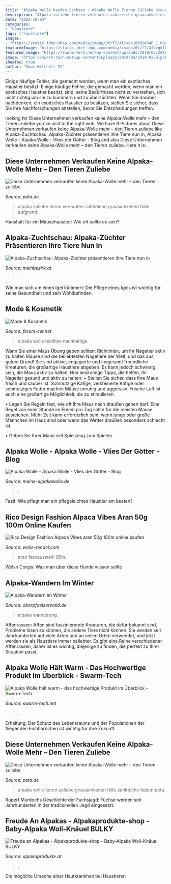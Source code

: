 ```yaml
---
title: "Alpaka Wolle Kaufen Sachsen : Alpaka Wolle Tieren Zuliebe Grausamkeiten Fülle Zahlreiche Haben Peta"
description: "Alpaka zuliebe tieren verkaufen zahlreiche grausamkeiten fülle aufgrund"
date: "2022-10-04"
categories:
- "haustiere"
tags: ["haustiere"]
images:
- "https://static.idee-shop.com/media/image/0f/f7/4f/vgk100024340_1_600x600@2x.jpg"
featuredImage: "https://static.idee-shop.com/media/image/0f/f7/4f/vgk100024340_1_600x600@2x.jpg"
featured_image: "https://swarm-tech.net/wp-content/uploads/2019/02/2019-02-alpaka-wolle.png"
image: "https://swarm-tech.net/wp-content/uploads/2019/02/2019-02-alpaka-wolle.png"
ShowToc: true
author: "Amos Mitchell IV"
---
```



Einige häufige Fehler, die gemacht werden, wenn man ein exotisches Haustier besitzt:
Einige häufige Fehler, die gemacht werden, wenn man ein exotisches Haustier besitzt, sind, seine Bedürfnisse nicht zu verstehen, sich nicht richtig um sie zu kümmern und zu überzüchten. Wenn Sie darüber nachdenken, ein exotisches Haustier zu besitzen, stellen Sie sicher, dass Sie Ihre Nachforschungen anstellen, bevor Sie Entscheidungen treffen.

	

		
looking for Diese Unternehmen verkaufen keine Alpaka-Wolle mehr – den Tieren zuliebe you've visit to the right web. We have 9 Pictures about Diese Unternehmen verkaufen keine Alpaka-Wolle mehr – den Tieren zuliebe like Alpaka-Zuchtschau: Alpaka-Züchter präsentieren ihre Tiere nun in, Alpaka Wolle - Alpaka Wolle - Vlies der Götter - Blog and also Diese Unternehmen verkaufen keine Alpaka-Wolle mehr – den Tieren zuliebe. Here it is:
		
    
## Diese Unternehmen Verkaufen Keine Alpaka-Wolle Mehr – Den Tieren Zuliebe

<img loading=lazy src="https://www.peta.de/wp-content/uploads/2020/12/Alpaka-Teaser_1600x1067-300x200.jpg" onerror="this.onerror=null;this.src='https://tse1.mm.bing.net/th?id=OIP.U7ql7xw5qfOZO2_tTsMoBQAAAA&amp;pid=15.1';" alt="Diese Unternehmen verkaufen keine Alpaka-Wolle mehr – den Tieren zuliebe">

_Source: peta.de_

>alpaka zuliebe tieren verkaufen zahlreiche grausamkeiten fülle aufgrund. 

	

Haushalt für ein Mäusehaustier: Wie oft sollte es sein?

    
## Alpaka-Zuchtschau: Alpaka-Züchter Präsentieren Ihre Tiere Nun In

<img loading=lazy src="https://media04.meinbezirk.at/article/2020/02/13/8/23069328_XXL.jpg" onerror="this.onerror=null;this.src='https://tse2.mm.bing.net/th?id=OIP.Dm5tDJktEnBjvwSfa-7JFwHaJz&amp;pid=15.1';" alt="Alpaka-Zuchtschau: Alpaka-Züchter präsentieren ihre Tiere nun in">

_Source: meinbezirk.at_

>. 

	

Wie man sich um einen Igel kümmert: Die Pflege eines Igels ist wichtig für seine Gesundheit und sein Wohlbefinden.

    
## Mode &amp; Kosmetik

<img loading=lazy src="https://www.forum-csr.net/global/images/cms/Pressemeldungen/2016_01/2016_01_alpaka.png" onerror="this.onerror=null;this.src='https://tse2.mm.bing.net/th?id=OIP.PePSsaYNgTT9q2nI4kOkPgHaEI&amp;pid=15.1';" alt="Mode &amp; Kosmetik">

_Source: forum-csr.net_

>alpaka wolle textilien nachhaltige. 

	

Wann Sie einer Maus Übung geben sollten: Richtlinien, um Ihr Nagetier aktiv zu halten
Mäuse sind die beliebtesten Nagetiere der Welt, und das aus gutem Grund! Sie sind aktive, engagierte und insgesamt freundliche Kreaturen, die großartige Haustiere abgeben. Es kann jedoch schwierig sein, die Maus aktiv zu halten. Hier sind einige Tipps, die helfen, Ihr Nagetier gesund und aktiv zu halten:
• Stellen Sie sicher, dass Ihre Maus frisch und sauber ist. Schmutzige Käfige, versteinerte Käfige oder schmutziges Futter machen Mäuse unruhig und aggressiv. Frische Luft ist auch eine großartige Möglichkeit, sie zu stimulieren.

• Legen Sie Regeln fest, wie oft Ihre Maus nach draußen gehen darf. Eine Regel von einer Stunde im Freien pro Tag sollte für die meisten Mäuse ausreichen. Mehr Zeit kann erforderlich sein, wenn junge oder große Männchen im Haus sind oder wenn das Wetter draußen besonders schlecht ist.

• Geben Sie Ihrer Maus viel Spielzeug zum Spielen.

    
## Alpaka Wolle - Alpaka Wolle - Vlies Der Götter - Blog

<img loading=lazy src="https://meine-alpakawolle.de/wp-content/uploads/2021/03/Alpaka-Wolle.jpg" onerror="this.onerror=null;this.src='https://tse2.mm.bing.net/th?id=OIP.oFWDtjZkYmLpuKNO1FSF3wHaCx&amp;pid=15.1';" alt="Alpaka Wolle - Alpaka Wolle - Vlies der Götter - Blog">

_Source: meine-alpakawolle.de_

>. 

	

Fazit: Wie pflegt man ein pflegeleichtes Haustier am besten?

    
## Rico Design Fashion Alpaca Vibes Aran 50g 100m Online Kaufen

<img loading=lazy src="https://static.idee-shop.com/media/image/0f/f7/4f/vgk100024340_1_600x600@2x.jpg" onerror="this.onerror=null;this.src='https://tse1.mm.bing.net/th?id=OIP.Xy0Ccy11Q_5KAsxUeAg-YAHaHa&amp;pid=15.1';" alt="Rico Design Fashion Alpaca Vibes aran 50g 100m online kaufen">

_Source: wolle-roedel.com_

>aran farbauswahl 95m. 

	

Welsh Corgis: Was man über diese Hunde wissen sollte

    
## Alpaka-Wandern Im Winter

<img loading=lazy src="https://www.oberpfaelzerwald.de/data/mediadb/cms_pictures/6b6d4f78-86bf-5760-1b26-627c712cc1dd.png" onerror="this.onerror=null;this.src='https://tse1.mm.bing.net/th?id=OIP.7oYDEhH20io0zL4-aNLRZgHaIx&amp;pid=15.1';" alt="Alpaka-Wandern im Winter">

_Source: oberpfaelzerwald.de_

>alpaka wanderung. 

	

Affenrassen:
Affen sind faszinierende Kreaturen, die dafür bekannt sind, Probleme lösen zu können, die andere Tiere nicht können. Sie werden seit Jahrhunderten auf viele Arten und an vielen Orten verwendet, und jetzt werden sie als Haustiere immer beliebter. Es gibt eine Reihe verschiedener Affenrassen, daher ist es wichtig, diejenige zu finden, die perfekt zu Ihrer Situation passt.

    
## Alpaka Wolle Hält Warm - Das Hochwertige Produkt Im Überblick - Swarm-Tech

<img loading=lazy src="https://swarm-tech.net/wp-content/uploads/2019/02/2019-02-alpaka-wolle.png" onerror="this.onerror=null;this.src='https://tse1.mm.bing.net/th?id=OIP.1nHHyYzQDgNfB2QPcLqF-gHaEs&amp;pid=15.1';" alt="Alpaka Wolle hält warm - das hochwertige Produkt im Überblick - Swarm-Tech">

_Source: swarm-tech.net_

>. 

	

Erhaltung: Der Schutz des Lebensraums und der Populationen der fliegenden Eichhörnchen ist wichtig für ihre Zukunft.

    
## Diese Unternehmen Verkaufen Keine Alpaka-Wolle Mehr – Den Tieren Zuliebe

<img loading=lazy src="https://www.peta.de/wp-content/uploads/2020/12/Alpaka-Teaser_1600x1067-396x264.jpg" onerror="this.onerror=null;this.src='https://tse4.mm.bing.net/th?id=OIP.wZyrvVWC1PglKTh5rOmaNAAAAA&amp;pid=15.1';" alt="Diese Unternehmen verkaufen keine Alpaka-Wolle mehr – den Tieren zuliebe">

_Source: peta.de_

>alpaka wolle tieren zuliebe grausamkeiten fülle zahlreiche haben peta. 

	

Rupert Murdochs Geschichte der Fuchsjagd: Füchse werden seit Jahrhunderten in der traditionellen Jagd eingesetzt.

    
## Freude An Alpakas - Alpakaprodukte-shop - Baby-Alpaka Woll-Knäuel BULKY

<img loading=lazy src="https://www.alpakaprodukte.at/images/product_images/original_images/15051-alle-farben-2016-01.jpg" onerror="this.onerror=null;this.src='https://tse4.mm.bing.net/th?id=OIP.wrZ7OEs8kTnQw8xHKbGwUgHaLO&amp;pid=15.1';" alt="Freude an Alpakas - Alpakaprodukte-shop - Baby-Alpaka Woll-Knäuel BULKY">

_Source: alpakaprodukte.at_

>. 

	

Die mögliche Ursache einer Hautkrankheit bei Haustieren

